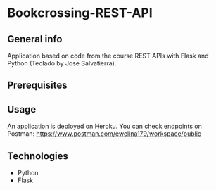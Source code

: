 # Bookcrossing-REST-API

## General info

Application based on code from the course REST APIs with Flask and Python (Teclado by Jose Salvatierra).

## Prerequisites



## Usage

An application is deployed on Heroku. 
You can check endpoints on Postman:
https://www.postman.com/ewelina179/workspace/public

## Technologies

- Python
- Flask
